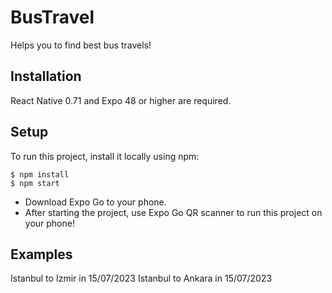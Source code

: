 # BusTravel
Helps you to find best bus travels!

## Installation
React Native 0.71 and Expo 48 or higher are required.

## Setup
To run this project, install it locally using npm:

```
$ npm install
$ npm start
```

* Download Expo Go to your phone.
* After starting the project, use Expo Go QR scanner to run this project on your phone!


## Examples

Istanbul to Izmir in 15/07/2023
Istanbul to Ankara in 15/07/2023
